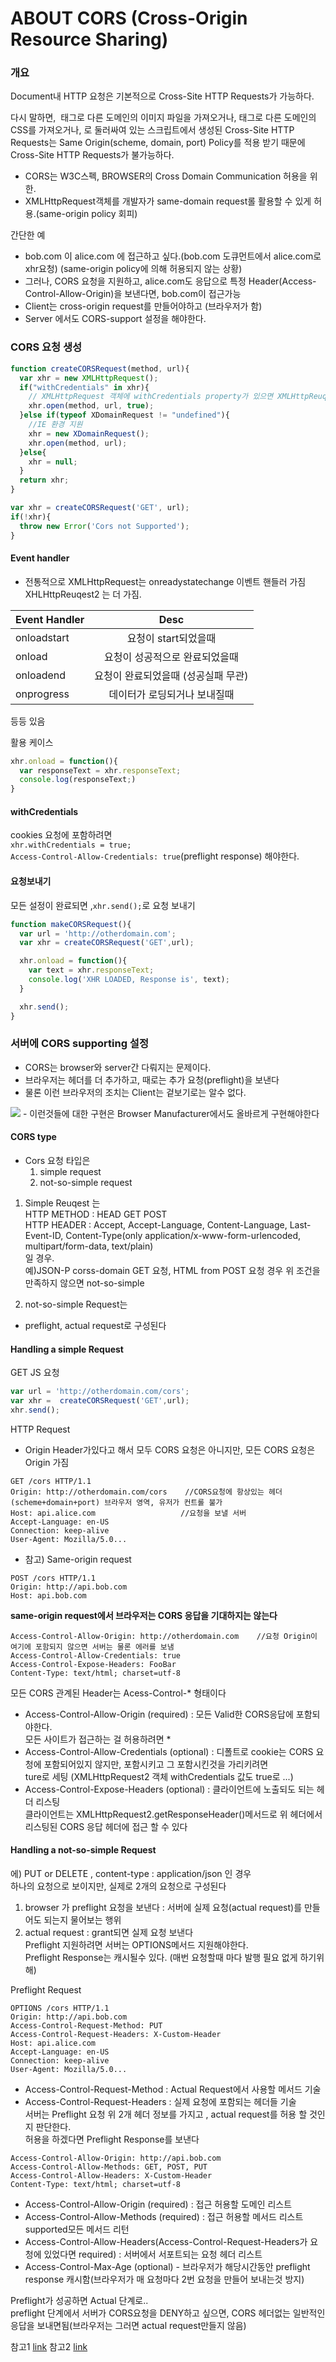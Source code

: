 # ABOUT CORS (Cross-Origin Resource Sharing)

### 개요

Document내 HTTP 요청은 기본적으로 Cross-Site HTTP Requests가 가능하다.

다시 말하면, <img> 태그로 다른 도메인의 이미지 파일을 가져오거나, <link> 태그로 다른 도메인의 CSS를 가져오거나, <script> 태그로 다른 도메인의 JavaScript 라이브러리를 가져오는 것이 모두 가능하다.(embedding)

하지만 <script></script>로 둘러싸여 있는 스크립트에서 생성된 Cross-Site HTTP Requests는 Same Origin(scheme, domain, port) Policy를 적용 받기 때문에 Cross-Site HTTP Requests가 불가능하다.

- CORS는 W3C스펙, BROWSER의 Cross Domain Communication 허용을 위한.
- XMLHttpRequest객체를 개발자가 same-domain request롤 활용할 수 있게 허용.(same-origin policy 회피)

간단한 예  
- bob.com 이 alice.com 에 접근하고 싶다.(bob.com 도큐먼트에서 alice.com로 xhr요청) (same-origin policy에 의해 허용되지 않는 상황)
- 그러나, CORS 요청을 지원하고, alice.com도 응답으로 특정 Header(Access-Control-Allow-Origin)을 보낸다면, bob.com이 접근가능
- Client는 cross-origin request를 만들어야하고 (브라우저가 함)
- Server 에서도 CORS-support 설정을 해야한다.


### CORS 요청 생성
```javascript
function createCORSRequest(method, url){
  var xhr = new XMLHttpRequest();
  if("withCredentials" in xhr){
    // XMLHttpRequest 객체에 withCredentials property가 있으면 XMLHttpReuqest2 객체이다.
    xhr.open(method, url, true);
  }else if(typeof XDomainRequest != "undefined"){
    //IE 환경 지원
    xhr = new XDomainRequest();
    xhr.open(method, url);
  }else{
    xhr = null;
  }
  return xhr;
}

var xhr = createCORSRequest('GET', url);
if(!xhr){
  throw new Error('Cors not Supported');
}

```

#### Event handler
- 전통적으로 XMLHttpRequest는 onreadystatechange 이벤트 핸들러 가짐  
XHLHttpReuqest2 는 더 가짐.  

| Event Handler   |      Desc      |
|----------|:-------------:|
| onloadstart| 요청이 start되었을때 |
| onload |    요청이 성공적으로 완료되었을때   |
| onloadend | 요청이 완료되었을때 (성공실패 무관) |
| onprogress | 데이터가 로딩되거나 보내질때 |
등등 있음  

활용 케이스

```javascript
xhr.onload = function(){
  var responseText = xhr.responseText;
  console.log(responseText;)
}
```

#### withCredentials
cookies 요청에 포함하려면  
`xhr.withCredentials = true;`  
`Access-Control-Allow-Credentials: true`(preflight response) 해야한다.

#### 요청보내기
모든 설정이 완료되면 ,`xhr.send();`로 요청 보내기  
```javascript
function makeCORSRequest(){
  var url = 'http://otherdomain.com';
  var xhr = createCORSRequest('GET',url);

  xhr.onload = function(){
    var text = xhr.responseText;
    console.log('XHR LOADED, Response is', text);
  }

  xhr.send();
}
```


### 서버에 CORS supporting 설정
- CORS는 browser와 server간 다뤄지는 문제이다.
- 브라우저는 헤더를 더 추가하고, 때로는 추가 요청(preflight)을 보낸다
- 물론 이런 브라우저의 조치는 Client는 겉보기로는 알수 없다.  

<img src='./cors-flow.png'>
- 이런것들에 대한 구현은 Browser Manufacturer에서도 올바르게 구현해야한다


#### CORS type
- Cors 요청 타입은
  1. simple request
  2. not-so-simple request  

1. Simple Reuqest 는  
HTTP METHOD : HEAD GET POST  
HTTP HEADER : Accept, Accept-Language, Content-Language, Last-Event-ID, Content-Type(only application/x-www-form-urlencoded, multipart/form-data, text/plain)    
일 경우.  
예)JSON-P corss-domain GET 요청, HTML from POST 요청 경우
위 조건을 만족하지 않으면   not-so-simple

2. not-so-simple Request는  
- preflight, actual request로 구성된다


#### Handling a simple Request
GET JS 요청
```javascript
var url = 'http://otherdomain.com/cors';
var xhr =  createCORSRequest('GET',url);
xhr.send();
```
HTTP Request
- Origin Header가있다고 해서 모두 CORS 요청은 아니지만, 모든 CORS 요청은 Origin 가짐  

```
GET /cors HTTP/1.1
Origin: http://otherdomain.com/cors    //CORS요청에 항상있는 헤더(scheme+domain+port) 브라우저 영역, 유저가 컨트롤 불가
Host: api.alice.com                   //요청을 보낼 서버
Accept-Language: en-US
Connection: keep-alive
User-Agent: Mozilla/5.0...
```

- 참고)
Same-origin request
```
POST /cors HTTP/1.1
Origin: http://api.bob.com
Host: api.bob.com
```
<strong>same-origin request에서 브라우저는 CORS 응답을 기대하지는 않는다</strong>

```
Access-Control-Allow-Origin: http://otherdomain.com    //요청 Origin이 여기에 포함되지 않으면 서버는 물론 에러를 보냄
Access-Control-Allow-Credentials: true
Access-Control-Expose-Headers: FooBar
Content-Type: text/html; charset=utf-8
```  



모든 CORS 관계된 Header는 Acess-Control-* 형태이다
- Access-Control-Allow-Origin (required) : 모든 Valid한 CORS응답에 포함되야한다.   
모든 사이트가 접근하는 걸 허용하려면  *
- Access-Control-Allow-Credentials (optional) : 디폴트로 cookie는 CORS 요청에 포함되어있지 않지만, 포함시키고 그 포함시킨것을 가리키려면  
ture로 세팅 (XMLHttpRequest2 객체 withCredentials 값도 true로 ...)
- Access-Control-Expose-Headers (optional) : 클라이언트에 노출되도 되는 헤더 리스팅  
클라이언트는 XMLHttpRequest2.getResponseHeader()메서드로 위 헤더에서 리스팅된 CORS 응답 헤더에 접근 할 수 있다


#### Handling a not-so-simple Request
에) PUT or DELETE , content-type : application/json 인 경우  
하나의 요청으로 보이지만, 실제로 2개의 요청으로 구성된다
1. browser 가  preflight 요청을 보낸다 : 서버에 실제 요청(actual request)를 만들어도 되는지 물어보는 행위
2. actual request :  grant되면 실제 요청 보낸다  
Preflight 지원하려면 서버는 OPTIONS메서드 지원해야한다.  
Preflight Response는 캐시될수 있다. (매번 요청할때 마다 발행 필요 없게 하기위해)

Preflight Request
```
OPTIONS /cors HTTP/1.1
Origin: http://api.bob.com
Access-Control-Request-Method: PUT
Access-Control-Request-Headers: X-Custom-Header
Host: api.alice.com
Accept-Language: en-US
Connection: keep-alive
User-Agent: Mozilla/5.0...
```  
- Access-Control-Request-Method : Actual Request에서 사용할 메서드 기술
- Access-Control-Request-Headers : 실제 요청에 포함되는 헤더들 기술  
서버는 Preflight 요청 위 2개 헤더 정보를 가지고 , actual request를 허용 할 것인지 판단한다.  
허용을 하겠다면 Preflight Response를 보낸다
```
Access-Control-Allow-Origin: http://api.bob.com
Access-Control-Allow-Methods: GET, POST, PUT
Access-Control-Allow-Headers: X-Custom-Header
Content-Type: text/html; charset=utf-8
```
- Access-Control-Allow-Origin (required) : 접근 허용할 도메인 리스트
- Access-Control-Allow-Methods (required) : 접근 허용할 메서드 리스트 supported모든 메서드 리턴
- Access-Control-Allow-Headers(Access-Control-Request-Headers가 요청에 있었다면 required) : 서버에서 서포트되는 요청 헤더 리스트
- Access-Control-Max-Age (optional) - 브라우저가 해당시간동안  preflight response 캐시함(브라우저가 매 요청마다 2번 요청을 만들어 보내는것 방지)  


Preflight가 성공하면 Actual 단계로..  
preflight 단계에서 서버가 CORS요청을 DENY하고 싶으면, CORS 헤더없는 일반적인 응답을 보내면됨(브라우저는 그러면 actual request만들지 않음)


참고1 [link](www.html5rocks.com/en/tutorials/cors/)
참고2 [link](http://hanmomhanda.github.io/2015/07/21/Cross-Origin-Resource-Sharing/)
